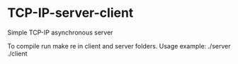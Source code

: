 # TCP-IP-server-client
Simple TCP-IP asynchronous server
 
 To compile run make re in client and server folders.
Usage example:
./server <host> <port>
./client <host> <port>
